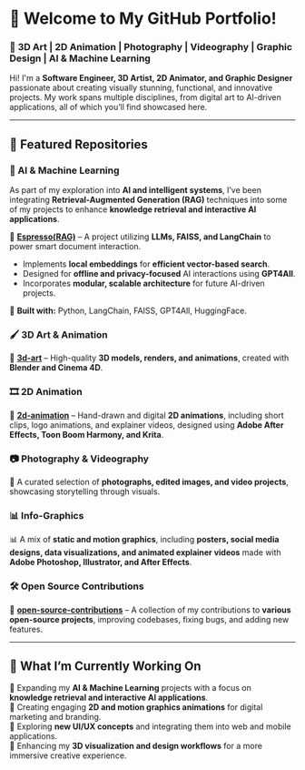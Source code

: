 # **👋 Welcome to My GitHub Portfolio!**  

### 🎨 **3D Art | 2D Animation | Photography | Videography | Graphic Design | AI & Machine Learning**  

Hi! I'm a **Software Engineer, 3D Artist, 2D Animator, and Graphic Designer** passionate about creating visually stunning, functional, and innovative projects. My work spans multiple disciplines, from digital art to AI-driven applications, all of which you’ll find showcased here.  

---

## **📌 Featured Repositories**  

### **🤖 AI & Machine Learning**  
As part of my exploration into **AI and intelligent systems**, I’ve been integrating **Retrieval-Augmented Generation (RAG)** techniques into some of my projects to enhance **knowledge retrieval and interactive AI applications**.  

🔗 **[Espresso(RAG)](https://github.com/curtismwarema-25/Espress-RAG-)** – A project utilizing **LLMs, FAISS, and LangChain** to power smart document interaction.  

- Implements **local embeddings** for **efficient vector-based search**.  
- Designed for **offline and privacy-focused** AI interactions using **GPT4All**.  
- Incorporates **modular, scalable architecture** for future AI-driven projects.  

🚀 **Built with:** Python, LangChain, FAISS, GPT4All, HuggingFace.

### **🖌️ 3D Art & Animation**  
🔗 **[3d-art](https://github.com/curtismwarema-25/3d-art)** – High-quality **3D models, renders, and animations**, created with **Blender and Cinema 4D**.  

### **🎞️ 2D Animation**  
🔗 **[2d-animation](https://github.com/curtismwarema-25/2-D-animation)** – Hand-drawn and digital **2D animations**, including short clips, logo animations, and explainer videos, designed using **Adobe After Effects, Toon Boom Harmony, and Krita**.  

### **📷 Photography & Videography**  
📸 A curated selection of **photographs, edited images, and video projects**, showcasing storytelling through visuals.  

### **📊 Info-Graphics**  
📊 A mix of **static and motion graphics**, including **posters, social media designs, data visualizations, and animated explainer videos** made with **Adobe Photoshop, Illustrator, and After Effects**.   

### **🛠️ Open Source Contributions**  
🔗 **[open-source-contributions](https://github.com/curtismwarema-25/WRRIC)** – A collection of my contributions to **various open-source projects**, improving codebases, fixing bugs, and adding new features.  

---

## **🚀 What I’m Currently Working On**  
🔹 Expanding my **AI & Machine Learning** projects with a focus on **knowledge retrieval and interactive AI applications**.  
🔹 Creating engaging **2D and motion graphics animations** for digital marketing and branding.  
🔹 Exploring **new UI/UX concepts** and integrating them into web and mobile applications.  
🔹 Enhancing my **3D visualization and design workflows** for a more immersive creative experience.  
